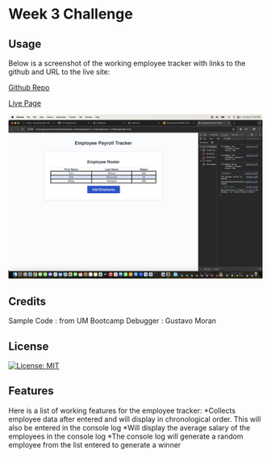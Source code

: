 # Week 3 Challenge

## Usage

Below is a screenshot of the working employee tracker with links to the github and URL to the live site:

<a href="https://github.com/gus7770/week-3-challenge"> Github Repo </a>

<a href="https://gus7770.github.io/week-3-challenge/"> Live Page</a>

    

  ![alt text](./assets/images/Employee-tracker.jpg)


## Credits

Sample Code : from UM Bootcamp
Debugger : Gustavo Moran

## License

[![License: MIT](https://img.shields.io/badge/License-MIT-yellow.svg)](https://opensource.org/licenses/MIT)



## Features

Here is a list of working features for the employee tracker:
*Collects employee data after entered and will display in chronological order. This will also be entered in the console log
*Will display the average salary of the employees in the console log
*The console log will generate a random employee from the list entered to generate a winner
